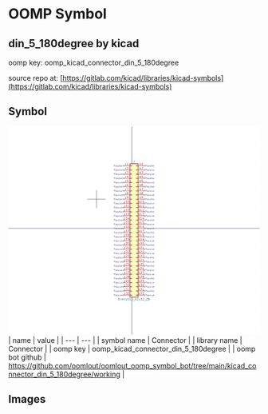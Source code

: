 # OOMP Symbol  
## din_5_180degree  by kicad  
  
oomp key: oomp_kicad_connector_din_5_180degree  
  
source repo at: [https://gitlab.com/kicad/libraries/kicad-symbols](https://gitlab.com/kicad/libraries/kicad-symbols)  
## Symbol  
  
[![working.png](working_600.png)](working.png)  
| name | value | 
| --- | --- | 
| symbol name | Connector | 
| library name | Connector | 
| oomp key | oomp_kicad_connector_din_5_180degree | 
| oomp bot github | https://github.com/oomlout/oomlout_oomp_symbol_bot/tree/main/kicad_connector_din_5_180degree/working | 
## Images  
